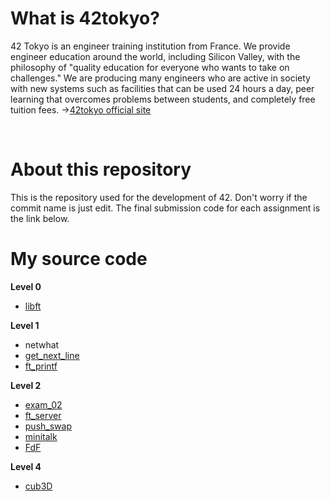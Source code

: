 # What is 42tokyo?
42 Tokyo is an engineer training institution from France.
We provide engineer education around the world, including Silicon Valley, with the philosophy of "quality education for everyone who wants to take on challenges."
We are producing many engineers who are active in society with new systems such as facilities that can be used 24 hours a day, peer learning that overcomes problems between students, and completely free tuition fees.
→[42tokyo official site](https://42tokyo.jp/)

<br>

# About this repository
This is the repository used for the development of 42. Don't worry if the commit name is just edit. The final submission code for each assignment is the link below.
<br>

# My source code
**Level 0**
- [libft](https://github.com/Hiroaki-K4/libft)

**Level 1**
- netwhat
- [get_next_line](https://github.com/Hiroaki-K4/get_next_line)
- [ft_printf](https://github.com/Hiroaki-K4/ft_printf)

**Level 2**
- [exam_02](https://github.com/Hiroaki-K4/42tokyo/tree/main/exam_02)
- [ft_server](https://github.com/Hiroaki-K4/ft_server)
- [push_swap](https://github.com/Hiroaki-K4/push_swap)
- [minitalk](https://github.com/Hiroaki-K4/minitalk)
- [FdF](https://github.com/Hiroaki-K4/FdF)

**Level 4**
- [cub3D](https://github.com/Hiroaki-K4/cub3D)
